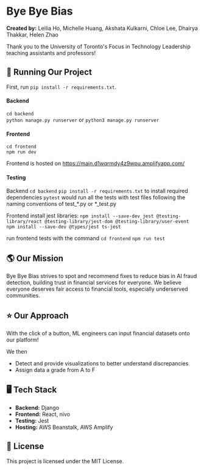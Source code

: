 # Bye Bye Bias

**Created by:** Leilia Ho, Michelle Huang, Akshata Kulkarni, Chloe Lee, Dhairya Thakkar, Helen Zhao

Thank you to the University of Toronto's Focus in Technology Leadership teaching assistants and professors!


##  🏃 Running Our Project
First, run `pip install -r requirements.txt`.

#### Backend
`cd backend`  
`python manage.py runserver` or `python3 manage.py runserver`

#### Frontend
`cd frontend`  
`npm run dev`  

Frontend is hosted on https://main.d1wqrmdy4z9wpu.amplifyapp.com/

#### Testing
Backend
`cd backend`
`pip install -r requirements.txt` to install required dependencies 
`pytest` would run all the tests with test files following the naming conventions of test_*.py or *_test.py

Frontend
install jest libraries:
`npm install --save-dev jest @testing-library/react @testing-library/jest-dom @testing-library/user-event`
`npm install --save-dev @types/jest ts-jest`

run frontend tests with the command 
`cd frontend`
`npm run test`

##  🌎 Our Mission   
Bye Bye Bias strives to spot and recommend fixes to reduce bias in AI fraud detection, building trust in financial services for everyone. We believe everyone deserves fair access to financial tools, especially underserved communities. 

## ⭐️ Our Approach 
With the click of a button, ML engineers can input financial datasets onto our platform!

We then
- Detect and provide visualizations to better understand discrepancies 
- Assign data a grade from A to F

## 🖥 Tech Stack  
- **Backend:** Django 
- **Frontend:** React, nivo
- **Testing:** Jest
- **Hosting:** AWS Beanstalk, AWS Amplify

## 📄 License 
This project is licensed under the MIT License. 
